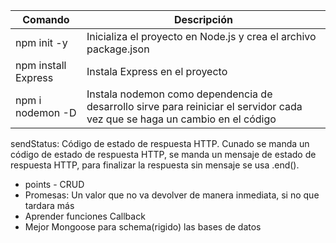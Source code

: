 | Comando             | Descripción                                                                                                                 |
|---------------------|-----------------------------------------------------------------------------------------------------------------------------|
| npm init -y         | Inicializa el proyecto en Node.js y crea el archivo package.json                                                            |
| npm install Express | Instala Express en el proyecto                                                                                              |
| npm i nodemon -D    | Instala nodemon como dependencia de desarrollo sirve para reiniciar el servidor cada vez que se haga un cambio en el código |


sendStatus: Código de estado de respuesta HTTP.
Cunado se manda un código de estado de respuesta HTTP, se manda un mensaje de estado de respuesta HTTP, para finalizar la respuesta sin mensaje se usa .end().

- points - CRUD
- Promesas: Un valor que no va devolver de manera inmediata, si no que tardara más
- Aprender funciones Callback
- Mejor Mongoose para schema(rigido) las bases de datos
